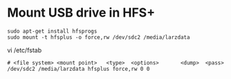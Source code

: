 
# Mount USB drive in HFS+
```
sudo apt-get install hfsprogs
sudo mount -t hfsplus -o force,rw /dev/sdc2 /media/larzdata
```

vi /etc/fstab
```
# <file system> <mount point>   <type>  <options>       <dump>  <pass>
/dev/sdc2 /media/larzdata hfsplus force,rw 0 0
```

